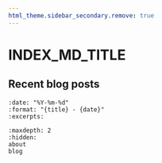 ```yaml
---
html_theme.sidebar_secondary.remove: true
---
```


# INDEX_MD_TITLE


## Recent blog posts

```{postlist}
:date: "%Y-%m-%d"
:format: "{title} - {date}"
:excerpts:
```

```{toctree}
:maxdepth: 2
:hidden:
about
blog
```
